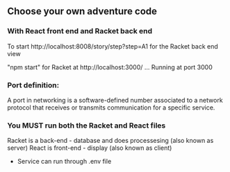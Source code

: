 ## Choose your own adventure code
### With React front end and Racket back end

To start http://localhost:8008/story/step?step=A1 for the Racket back end view 

"npm start" for Racket at http://localhost:3000/ ... Running at port 3000 

### Port definition:
A port in networking is a software-defined number associated to a network protocol that receives or transmits communication for a specific service. 

### You MUST run both the Racket and React files
Racket is a back-end - database and does processesing (also known as server)
React is front-end - display (also known as client) 

- Service can run through .env file 
